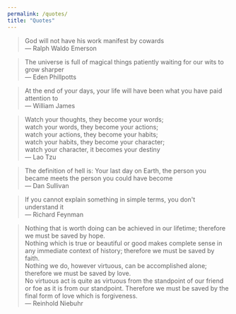 ```yaml
---
permalink: /quotes/
title: "Quotes"
---
```


> God will not have his work manifest by cowards  
    — Ralph Waldo Emerson

> The universe is full of magical things patiently waiting for our wits to grow sharper  
    — Eden Phillpotts

> At the end of your days, your life will have been what you have paid attention to  
— William James

> Watch your thoughts, they become your words;  
watch your words, they become your actions;  
watch your actions, they become your habits;  
watch your habits, they become your character;  
watch your character, it becomes your destiny  
— Lao Tzu

> The definition of hell is: Your last day on Earth, the person you became meets the person you could have become  
— Dan Sullivan

> If you cannot explain something in simple terms, you don't understand it  
— Richard Feynman

> Nothing that is worth doing can be achieved in our lifetime; therefore we must be saved by hope.  
Nothing which is true or beautiful or good makes complete sense in any immediate context of history; therefore we must be saved by faith.  
Nothing we do, however virtuous, can be accomplished alone; therefore we must be saved by love.  
No virtuous act is quite as virtuous from the standpoint of our friend or foe as it is from our standpoint. Therefore we must be saved by the final form of love which is forgiveness.  
— Reinhold Niebuhr